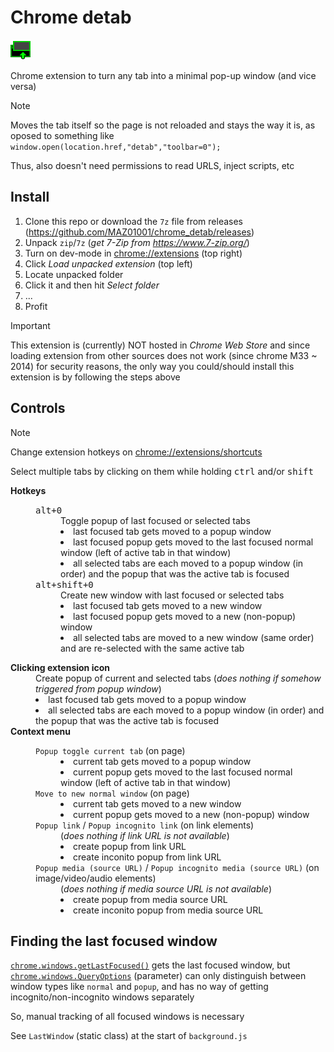 # Chrome detab

<img height="32" src="./img/icon-32.png" alt="extension icon" title="extension icon">

Chrome extension to turn any tab into a minimal pop-up window (and vice versa)

> [!NOTE]
>
> Moves the tab itself so the page is not reloaded and stays the way it is,
> as oposed to something like `window.open(location.href,"detab","toolbar=0");`
>
> Thus, also doesn't need permissions to read URLS, inject scripts, etc

## Install

1. Clone this repo or download the `7z` file from releases (<https://github.com/MAZ01001/chrome_detab/releases>)
2. Unpack `zip`/`7z` (_get 7-Zip from <https://www.7-zip.org/>_)
3. Turn on dev-mode in <chrome://extensions> (top right)
4. Click _Load unpacked extension_ (top left)
5. Locate unpacked folder
6. Click it and then hit _Select folder_
7. ...
8. Profit

> [!IMPORTANT]
>
> This extension is (currently) NOT hosted in _Chrome Web Store_ and since loading extension from other sources does not work (since chrome M33 ~ 2014) for security reasons,
> the only way you could/should install this extension is by following the steps above

## Controls

> [!NOTE]
>
> Change extension hotkeys on <chrome://extensions/shortcuts>
>
> Select multiple tabs by clicking on them while holding <kbd>ctrl</kbd> and/or <kbd>shift</kbd>

<dl>
    <dt><b>Hotkeys</b></dt>
    <dd><dl>
        <dt><kbd><kbd>alt</kbd>+<kbd>0</kbd></kbd></dt>
        <dd>
            Toggle popup of last focused or selected tabs
            <li>last focused tab gets moved to a popup window</li>
            <li>last focused popup gets moved to the last focused normal window (left of active tab in that window)</li>
            <li>all selected tabs are each moved to a popup window (in order) and the popup that was the active tab is focused</li>
        </dd>
        <dt><kbd><kbd>alt</kbd>+<kbd>shift</kbd>+<kbd>0</kbd></kbd></dt>
        <dd>
            Create new window with last focused or selected tabs
            <li>last focused tab gets moved to a new window</li>
            <li>last focused popup gets moved to a new (non-popup) window</li>
            <li>all selected tabs are moved to a new window (same order) and are re-selected with the same active tab</li>
        </dd>
    </dl></dd>
    <dt><b>Clicking extension icon</b></dt>
    <dd>
        Create popup of current and selected tabs (<i>does nothing if somehow triggered from popup window</i>)
        <li>last focused tab gets moved to a popup window</li>
        <li>all selected tabs are each moved to a popup window (in order) and the popup that was the active tab is focused</li>
    </dd>
    <dt><b>Context menu</b></dt>
    <dd><dl>
        <dt><code>Popup toggle current tab</code> (on page)</dt>
        <dd>
            <li>current tab gets moved to a popup window</li>
            <li>current popup gets moved to the last focused normal window (left of active tab in that window)</li>
        </dd>
        <dt><code>Move to new normal window</code> (on page)</dt>
        <dd>
            <li>current tab gets moved to a new window</li>
            <li>current popup gets moved to a new (non-popup) window</li>
        </dd>
        <dt><code>Popup link</code> / <code>Popup incognito link</code> (on link elements)</dt>
        <dd>
            (<i>does nothing if link URL is not available</i>)
            <li>create popup from link URL</li>
            <li>create inconito popup from link URL</li>
        </dd>
        <dt><code>Popup media (source URL)</code> / <code>Popup incognito media (source URL)</code> (on image/video/audio elements)</dt>
        <dd>
            (<i>does nothing if media source URL is not available</i>)
            <li>create popup from media source URL</li>
            <li>create inconito popup from media source URL</li>
        </dd>
    </dl></dd>
</dl>

## Finding the last focused window

[`chrome.windows.getLastFocused()`](https://developer.chrome.com/docs/extensions/reference/api/windows#method-getLastFocused "Chrome API docs")
gets the last focused window, but [`chrome.windows.QueryOptions`](https://developer.chrome.com/docs/extensions/reference/api/windows#type-QueryOptions "Chrome API docs")
(parameter) can only distinguish between window types like `normal` and `popup`, and has no way of getting incognito/non-incognito windows separately

So, manual tracking of all focused windows is necessary

See `LastWindow` (static class) at the start of `background.js`
